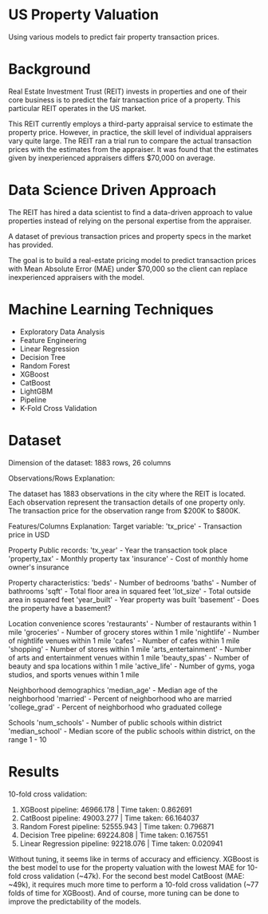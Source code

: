 # US Property Valuation
Using various models to predict fair property transaction prices. 

# Background
Real Estate Investment Trust (REIT) invests in properties and one of their core business is to predict the fair transaction price of a property. This particular REIT operates in the US market.

This REIT currently employs a third-party appraisal service to estimate the property price. However, in practice, the skill level of individual appraisers vary quite large. The REIT ran a trial run to compare the actual transaction prices with the estimates from the appraiser. It was found that the estimates given by inexperienced appraisers differs $70,000 on average.

# Data Science Driven Approach
The REIT has hired a data scientist to find a data-driven approach to value properties instead of relying on the personal expertise from the appraiser. 

A dataset of previous transaction prices and property specs in the market has provided.

The goal is to build a real-estate pricing model to predict transaction prices with Mean Absolute Error (MAE) under $70,000 so the client can replace inexperienced appraisers with the model.

# Machine Learning Techniques

- Exploratory Data Analysis
- Feature Engineering 
- Linear Regression
- Decision Tree
- Random Forest 
- XGBoost
- CatBoost
- LightGBM
- Pipeline
- K-Fold Cross Validation

# Dataset
Dimension of the dataset: 1883 rows, 26 columns

Observations/Rows Explanation:
 
The dataset has 1883 observations in the city where the REIT is located.
Each observation represent the transaction details of one property only. 
The transaction price for the observation range from $200K to $800K.

Features/Columns Explanation:
Target variable:
'tx_price' - Transaction price in USD

Property Public records:
'tx_year' - Year the transaction took place 
'property_tax' - Monthly property tax 
'insurance' - Cost of monthly home owner's insurance

Property characteristics: 
'beds' - Number of bedrooms 
'baths' - Number of bathrooms 
'sqft' - Total floor area in squared feet 
'lot_size' - Total outside area in squared feet
'year_built' - Year property was built 
'basement' - Does the property have a basement? 

Location convenience scores 
'restaurants' - Number of restaurants within 1 mile 
'groceries' - Number of grocery stores within 1 mile 
'nightlife' - Number of nightlife venues within 1 mile 
'cafes' - Number of cafes within 1 mile 
'shopping' - Number of stores within 1 mile 
'arts_entertainment' - Number of arts and entertainment venues within 1 mile 
'beauty_spas' - Number of beauty and spa locations within 1 mile 
'active_life' - Number of gyms, yoga studios, and sports venues within 1 mile 

Neighborhood demographics 
'median_age' - Median age of the neighborhood 
'married' - Percent of neighborhood who are married 
'college_grad' - Percent of neighborhood who graduated college 

Schools 
'num_schools' - Number of public schools within district 
'median_school' - Median score of the public schools within district, on the range 1 - 10

# Results
10-fold cross validation:

1. XGBoost pipeline: 46966.178 | Time taken: 0.862691
2. CatBoost pipeline: 49003.277 | Time taken: 66.164037
3. Random Forest pipeline: 52555.943 | Time taken: 0.796871
4. Decision Tree pipeline: 69224.808 | Time taken: 0.167551
5. Linear Regression pipeline: 92218.076 | Time taken: 0.020941

Without tuning, it seems like in terms of accuracy and efficiency. XGBoost is the best model to use for the property valuation with the lowest MAE for 10-fold cross validation (~47k). For the second best model CatBoost (MAE: ~49k), it requires much more time to perform a 10-fold cross validation (~77 folds of time for XGBoost). And of course, more tuning can be done to improve the predictability of the models.
